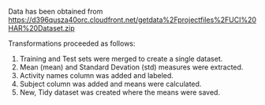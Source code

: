 Data has been obtained from https://d396qusza40orc.cloudfront.net/getdata%2Fprojectfiles%2FUCI%20HAR%20Dataset.zip

Transformations proceeded as follows:
1. Training and Test sets were merged to create a single dataset.
2. Mean (mean) and Standard Devation (std) measures were extracted.
3. Activity names column was added and labeled.
4. Subject column was added and means were calculated.
5. New, Tidy dataset was created where the means were saved.
